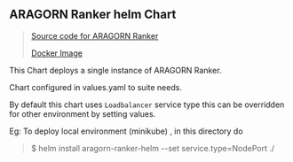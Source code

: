 ARAGORN Ranker helm Chart
---
> [Source code for ARAGORN Ranker](https://github.com/ranking-agent/aragorn-ranker.git)
>
> [Docker Image](https://hub.docker.com/repository/docker/renciorg/aragorn-ranker)

This Chart deploys a single instance of ARAGORN Ranker.

Chart configured in values.yaml to suite needs.

By default this chart uses `Loadbalancer` service type this can be overridden for other environment by setting values. 

Eg: To deploy local environment (minikube) , in this directory do 
> $ helm install aragorn-ranker-helm --set service.type=NodePort ./ 
 
